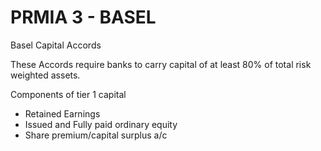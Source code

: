 PRMIA 3 - BASEL
==========================

Basel Capital Accords

These Accords require banks to carry capital of at least 80% of total risk weighted
assets.

Components of tier 1 capital
 - Retained Earnings
 - Issued and Fully paid ordinary equity
 - Share premium/capital surplus a/c
